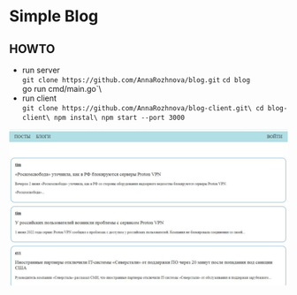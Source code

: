 


# Simple Blog


## HOWTO

- run server\
 `git clone https://github.com/AnnaRozhnova/blog.git`
 `cd blog`\
   go run cmd/main.go`\
- run client\
  `git clone https://github.com/AnnaRozhnova/blog-client.git\
   cd blog-client\
   npm instal\
   npm start --port 3000`
    



<img src="./images/app2.JPG">
